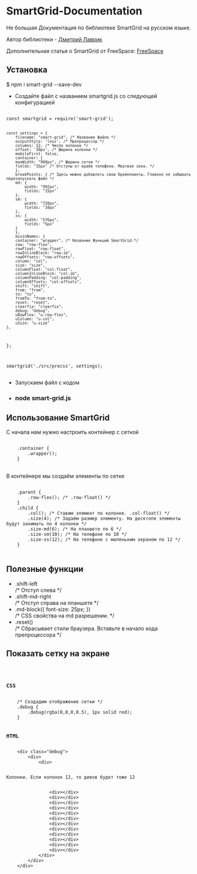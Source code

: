 # SmartGrid-Documentation
<p>Не большая Документация по библиотеке SmartGrid на русском языке.</p>
<p>Автор библиотеки - <a href="https://github.com/dmitry-lavrik" target="_blank">Дмитрий Лаврик</a></p>
<p>Дополнительная статья о SmartGrid от FreeSpace: <a href="https://freespace.glezer.ru/css-library/smartgrid/" target="_blank">FreeSpace</a></p>

<h2>Установка</h2>
<p>$ npm i smart-grid --save-dev</p>
<ul>
  <li>Создайте файл с названием smartgrid.js со следующей конфигурацией</li>
</ul>
<pre><code>
const smartgrid = require('smart-grid');

	const settings = {
		filename: "smart-grid", /* Название файла */
		outputStyle: 'less', /* Препроцессор */
		columns: 12, /* Число колонок */
		offset: '30px', /* Ширина колонки */
		mobileFirst: false, 
		container: {
		maxWidth: "960px", /* Ширина сетки */
		fields: "15px" /* Отступы от краёв телефона. Мертвая зона. */
	    },
		breakPoints: { /* Здесь можно добавлять свои брейкпоинты. Главное не забывать перезапускать файл */
		md: {
		    width: "992px",
		    fields: "15px"
		},
		sm: {
		    width: "720px",
		    fields: "10px"
		},
		xs: {
		    width: "576px",
		    fields: "5px"
		}
	    },
	    mixinNames: {
		container: "wrapper", /* Название Функций SmartGrid.*/
		row: "row-flex",
		rowFloat: "row-float",
		rowInlineBlock: "row-ib",
		rowOffsets: "row-offsets",
		column: "col",
		size: "size",
		columnFloat: "col-float",
		columnInlineBlock: "col-ib",
		columnPadding: "col-padding",
		columnOffsets: "col-offsets",
		shift: "shift",
		from: "from",
		to: "to",
		fromTo: "from-to",
		reset: "reset",
		clearfix: "clearfix",
		debug: "debug",
		uRowFlex: "u-row-flex",
		uColumn: "u-col",
		uSize: "u-size"
    },
};

smartgrid('./src/precss', settings);
</code></pre>
<ul>
	<li>Запускаем файл с кодом</li>
	<li><h3>node smart-grid.js</h3></li>
</ul>
<h2>Использование SmartGrid</h2>
<p>С начала нам нужно настроить контейнер с сеткой</p>
<pre>
<code>
	.container {
		.wrapper();
	}
</code>
</pre>
<p>В контейнере мы создаём элементы по сетке</p>
<pre><code>
	.parent {
		.row-flex(); /* .row-float() */
	}
	.child {
		.col(); /* Ставим элемент по колонке. .col-float() */
		.size(4); /* Задаём размер элементу. На десктопе элементы будут занимать по 4 колонки */
		.size-md(6); /* На планшете по 6 */
		.size-sm(10); /* На телефоне по 10 */
		.size-xs(12); /* На телефоне с маленьким экраном по 12 */
	}
</code>
</pre>
<h2>Полезные функции</h2>
<ul>
<li>.shift-left</li>/* Отступ слева */
<li>.shift-md-right</li>/* Отступ справа на планшете */
<li>.md-block({
	font-size: 25px;
})</li> /* CSS свойства на md разрешении. */
<li>.reset()</li>/* Cбрасывает стили браузера. Вставьте в начало кода препроцессора */
</ul>
<h2>Показать сетку на экране</h2>
<pre><code>
	<h3>CSS</h3>
	/* Создадим отображение сетки */
	.debug {
		.debug(rgba(0,0,0,0.5), 1px solid red);
	}
	<h3>HTML</h3>
	&lt;div class="debug"&gt;
		&lt;div&gt;
			&lt;div&gt;
				<p>Колонки. Если колонок 12, то дивов будет тоже 12</p>
				&lt;div&gt;&lt;/div&gt;
				&lt;div&gt;&lt;/div&gt;
				&lt;div&gt;&lt;/div&gt;
				&lt;div&gt;&lt;/div&gt;
				&lt;div&gt;&lt;/div&gt;
				&lt;div&gt;&lt;/div&gt;
				&lt;div&gt;&lt;/div&gt;
				&lt;div&gt;&lt;/div&gt;
				&lt;div&gt;&lt;/div&gt;
				&lt;div&gt;&lt;/div&gt;
				&lt;div&gt;&lt;/div&gt;
				&lt;div&gt;&lt;/div&gt;
			&lt;/div&gt;
		&lt;/div&gt;
	&lt;/div&gt;
</code>
</pre>

